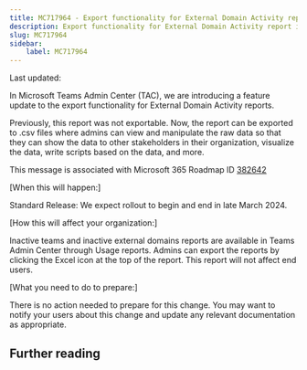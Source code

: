 ```yaml
---
title: MC717964 - Export functionality for External Domain Activity report in Microsoft Teams Admin Center
description: Export functionality for External Domain Activity report in Microsoft Teams Admin Center
slug: MC717964
sidebar:
    label: MC717964
---
```



Last updated: 

<p>In Microsoft Teams Admin Center (TAC), we are introducing a feature update to the export functionality for External Domain Activity reports.&nbsp;</p><p>Previously, this report was not exportable. Now, the report can be exported to .csv files where admins can view and manipulate the raw data so that they can show the data to other stakeholders in their organization, visualize the data, write scripts based on the data, and more.</p><p>  
</p><p>
</p><p>
</p><p>This message is associated with Microsoft 365 Roadmap ID <a href="https://www.microsoft.com/microsoft-365/roadmap?filters=&amp;searchterms=382642" target="_blank">382642</a></p><p>[When this will happen:]</p><p>Standard Release: We expect rollout to begin and end in late March 2024.</p><p>[How this will affect your organization:]</p><p>Inactive teams and inactive external domains reports are available in Teams Admin Center through Usage reports. Admins can export the reports by clicking the Excel icon at the top of the report. This report will not affect end users.&nbsp;</p><p>[What you need to do to prepare:]</p><p>There is no action needed to prepare for this change. You may want to notify your users about this change and update any relevant documentation as appropriate.</p>

## Further reading
